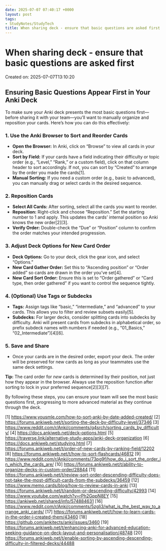 ```yaml
---
date: 2025-07-07 07:40:17 +0000
layout: post
tags:
- StudyNotes/StudyTech
title: When sharing deck - ensure that basic questions are asked first
---
```


# When sharing deck - ensure that basic questions are asked first 
Created on: 2025-07-07T13:10:20

## Ensuring Basic Questions Appear First in Your Anki Deck

To make sure your Anki deck presents the most basic questions first—before sharing it with your team—you’ll want to manually organize and reposition your cards. Here’s how you can do this effectively:

### 1. Use the Anki Browser to Sort and Reorder Cards

- **Open the Browser:** In Anki, click on “Browse” to view all cards in your deck.
- **Sort by Field:** If your cards have a field indicating their difficulty or topic order (e.g., “Level,” “Rank,” or a custom field), click on that column header to sort accordingly. If not, you can sort by “Created” to arrange by the order you made the cards[1].
- **Manual Sorting:** If you need a custom order (e.g., basic to advanced), you can manually drag or select cards in the desired sequence.

### 2. Reposition Cards

- **Select All Cards:** After sorting, select all the cards you want to reorder.
- **Reposition:** Right-click and choose “Reposition.” Set the starting number to 1 and apply. This updates the cards’ internal position so Anki knows the new order[2][3].
- **Verify Order:** Double-check the “Due” or “Position” column to confirm the order matches your intended progression.

### 3. Adjust Deck Options for New Card Order

- **Deck Options:** Go to your deck, click the gear icon, and select “Options.”
- **New Card Gather Order:** Set this to “Ascending position” or “Order added” so cards are drawn in the order you’ve set[4].
- **New Card Sort Order:** Ensure this is set to “Order gathered” or “Card type, then order gathered” if you want to control the sequence tightly.

### 4. (Optional) Use Tags or Subdecks

- **Tags:** Assign tags like “basic,” “intermediate,” and “advanced” to your cards. This allows you to filter and review subsets easily[5].
- **Subdecks:** For larger decks, consider splitting cards into subdecks by difficulty. Anki will present cards from subdecks in alphabetical order, so prefix subdeck names with numbers if needed (e.g., “01_Basics,” “02_Intermediate”)[4][6].

### 5. Save and Share

- Once your cards are in the desired order, export your deck. The order will be preserved for new cards as long as your teammates use the same deck settings.

**Tip:** The card order for *new* cards is determined by their position, not just how they appear in the browser. Always use the reposition function after sorting to lock in your preferred sequence[2][3][7].

By following these steps, you can ensure your team will see the most basic questions first, progressing to more advanced material as they continue through the deck.

[1] https://www.yousmle.com/how-to-sort-anki-by-date-added-created/
[2] https://forums.ankiweb.net/t/sorting-the-deck-by-difficulty-level/37346
[3] https://www.reddit.com/r/Anki/comments/g4srch/sorting_cards_by_difficulty/
[4] https://docs.ankiweb.net/deck-options.html
[5] https://traverse.link/alternative-study-apps/anki-deck-organization
[6] https://docs.ankiweb.net/studying.html
[7] https://forums.ankiweb.net/t/order-of-new-cards-by-ranking-field/12202
[8] https://forums.ankiweb.net/t/how-to-sort-flashcards/46812
[9] https://www.reddit.com/r/Anki/comments/73pg9f/how_do_i_sort_the_order_in_which_the_cards_are/
[10] https://forums.ankiweb.net/t/ability-to-organize-decks-in-custom-order/28844
[11] https://forums.ankiweb.net/t/review-sort-order-descending-difficulty-does-not-take-the-most-difficult-cards-from-the-subdecks/36459
[12] https://www.memo.cards/blog/how-to-review-cards-in-anki
[13] https://forums.ankiweb.net/t/random-or-descending-difficulty/42993
[14] https://www.youtube.com/watch?v=rPh2GppN8EY
[15] https://ankiweb.net/shared/info/574884631
[16] https://www.reddit.com/r/Anki/comments/5zgli3/what_is_the_best_way_to_arrange_anki_cards/
[17] https://forums.ankiweb.net/t/how-to-learn-cards-in-the-order-i-created-them/43460
[18] https://github.com/ankitects/anki/issues/3460
[19] https://forums.ankiweb.net/t/enhancing-anki-for-advanced-education-seeking-guidance-on-deck-layout-and-personalisation/48748
[20] https://forums.ankiweb.net/t/enable-sorting-by-ascending-descending-difficulty-in-filtered-decks/44488